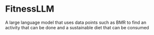 # FitnessLLM
A large language model that uses data points such as BMR to find an activity that can be done and a sustainable diet that can be consumed 
